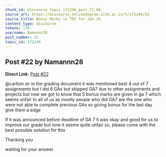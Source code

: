 ```yaml
---
chunk_id: discourse_topic_172246_post_22_00
source_url: https://discourse.onlinedegree.iitm.ac.in/t/172246/22
source_title: Bonus Marks in TDS for Jan 25
content_type: discourse
tokens: 176
username: Namannn28
post_number: 22
topic_id: 172246
---
```


## Post #22 by Namannn28

**Direct Link**: [Post #22](https://discourse.onlinedegree.iitm.ac.in/t/172246/22)

@carlton sir in the grading document it was mentioned best 4 out of 7 assignments but I did 6 GAs but skipped GA7 due to other assignments and projects but now we got to know that 5 bonus marks are given in ga 7 which seems unfair to all of us as mostly people who did GA7 are the one who were not able to complete previous GAs so giving bonus for the last day give them a edge

If it was announced before deadline of GA 7 it was okay and good for us to improve our grade but now it seems quite unfair so, please come with the best possible solution for this

Thanking you

waiting for your answer
